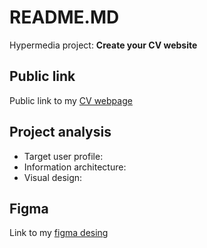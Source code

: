 # README.MD
Hypermedia project: **Create your CV website**

## Public link
Public link to my [CV webpage](https://oleksandrarman.github.io/)

## Project analysis
* Target user profile:
* Information architecture:
* Visual design:

## Figma
Link to my [figma desing](https://oleksandrarman.github.io/)
